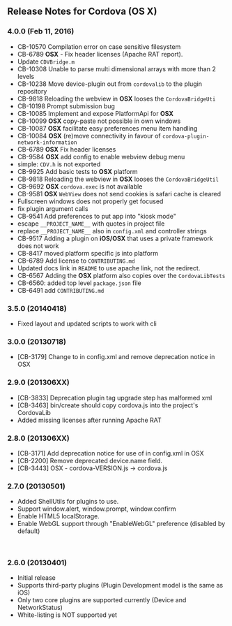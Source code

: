 <!--
#
# Licensed to the Apache Software Foundation (ASF) under one
# or more contributor license agreements.  See the NOTICE file
# distributed with this work for additional information
# regarding copyright ownership.  The ASF licenses this file
# to you under the Apache License, Version 2.0 (the
# "License"); you may not use this file except in compliance
# with the License.  You may obtain a copy of the License at
# 
# http://www.apache.org/licenses/LICENSE-2.0
# 
# Unless required by applicable law or agreed to in writing,
# software distributed under the License is distributed on an
# "AS IS" BASIS, WITHOUT WARRANTIES OR CONDITIONS OF ANY
#  KIND, either express or implied.  See the License for the
# specific language governing permissions and limitations
# under the License.
#
-->
## Release Notes for Cordova (OS X) ##
 
### 4.0.0 (Feb 11, 2016)
* CB-10570 Compilation error on case sensitive filesystem
* CB-6789 **OSX** - Fix header licenses (Apache RAT report).
* Update `CDVBridge.m`
* CB-10308 Unable to parse multi dimensional arrays with more than 2 levels
* CB-10238 Move device-plugin out from `cordovalib` to the plugin repository
* CB-9818 Reloading the webview in **OSX** looses the `CordovaBridgeUti`
* CB-10198 Prompt submission bug
* CB-10085 Implement and expose PlatformApi for **OSX**
* CB-10099 **OSX** copy-paste not possible in own windows
* CB-10087 **OSX** facilitate easy preferences menu item handling
* CB-10084 **OSX** (re)move connectivity in favour of `cordova-plugin-network-information`
* CB-6789 **OSX** Fix header licenses 
* CB-9584 **OSX** add config to enable webview debug menu
* simple: `CDV.h` is not exported
* CB-9925 Add basic tests to **OSX** platform
* CB-9818 Reloading the webview in **OSX** looses the `CordovaBridgeUtil`
* CB-9692 **OSX** `cordova.exec` is not available
* CB-9581 **OSX** `WebView` does not send cookies is safari cache is cleared 
* Fullscreen windows does not properly get focused
* fix plugin argument calls
* CB-9541 Add preferences to put app into "kiosk mode"
* escape `__PROJECT_NAME__` with quotes in project file
* replace `__PROJECT_NAME__` also in `config.xml` and controller strings
* CB-9517 Adding a plugin on **iOS/OSX** that uses a private framework does not work 
* CB-8417 moved platform specific js into platform
* CB-6789 Add license to `CONTRIBUTING.md`
* Updated docs link in `README` to use apache link, not the redirect.
* CB-6567 Adding the **OSX** platform also copies over the `CordovaLibTests`
* CB-6560: added top level `package.json` file
* CB-6491 add `CONTRIBUTING.md`


### 3.5.0 (20140418) ###
* Fixed layout and updated scripts to work with cli

### 3.0.0 (20130718) ###

* [CB-3179] Change <plugin> to <feature> in config.xml and remove deprecation notice in OSX

### 2.9.0 (201306XX) ###

* [CB-3833] Deprecation plugin tag upgrade step has malformed xml
* [CB-3463] bin/create should copy cordova.js into the project's CordovaLib
* Added missing licenses after running Apache RAT

### 2.8.0 (201306XX) ###

* [CB-3171] Add deprecation notice for use of <plugin> in config.xml in OSX
* [CB-2200] Remove deprecated device.name field.
* [CB-3443] OSX - cordova-VERSION.js -> cordova.js

### 2.7.0 (20130501) ###

* Added ShellUtils for plugins to use.
* Support window.alert, window.prompt, window.confirm
* Enable HTML5 localStorage.
* Enable WebGL support through "EnableWebGL" preference (disabled by default)

<br />

### 2.6.0 (20130401) ###
* Initial release
* Supports third-party plugins (Plugin Development model is the same as iOS)
* Only two core plugins are supported currently (Device and NetworkStatus)
* White-listing is NOT supported yet
<br />
